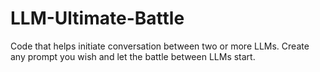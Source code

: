 # LLM-Ultimate-Battle

Code that helps initiate conversation between two or more LLMs.
Create any prompt you wish and let the battle between LLMs start.

